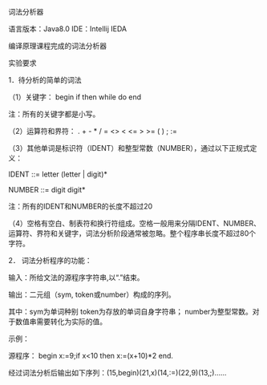 词法分析器

语言版本：Java8.0 IDE：Intellij IEDA

编译原理课程完成的词法分析器

实验要求

1．待分析的简单的词法

（1）关键字：
 	begin  if  then  while  do  end  
 
注：所有的关键字都是小写。

（2）运算符和界符：
. +  -  *  /   = <>  <  <= >  >=  (  ) ; := 

（3）其他单词是标识符（IDENT）和整型常数（NUMBER），通过以下正规式定义：

IDENT  ::= letter (letter | digit)*

NUMBER ::= digit digit*

注：所有的IDENT和NUMBER的长度不超过20

（4）空格有空白、制表符和换行符组成。空格一般用来分隔IDENT、NUMBER、运算符、界符和关键字，词法分析阶段通常被忽略。整个程序串长度不超过80个字符。

2．	词法分析程序的功能：

输入：所给文法的源程序字符串,以“.”结束。

输出：二元组（sym, token或number）构成的序列。

其中：sym为单词种别
      token为存放的单词自身字符串；
      number为整型常数。对于数值串需要转化为实际的值。

示例：

源程序：  begin x:=9;if x<10 then x:=(x+10)*2 end. 

经过词法分析后输出如下序列：(15,begin)(21,x)(14,:=)(22,9)(13,;)……
